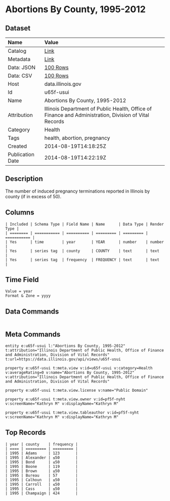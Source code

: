 # Abortions By County, 1995-2012

## Dataset

| Name | Value |
| :--- | :---- |
| Catalog | [Link](https://catalog.data.gov/dataset/abortions-by-county-1995-2012-fd5ac) |
| Metadata | [Link](https://data.illinois.gov/api/views/u65f-usui) |
| Data: JSON | [100 Rows](https://data.illinois.gov/api/views/u65f-usui/rows.json?max_rows=100) |
| Data: CSV | [100 Rows](https://data.illinois.gov/api/views/u65f-usui/rows.csv?max_rows=100) |
| Host | data.illinois.gov |
| Id | u65f-usui |
| Name | Abortions By County, 1995-2012 |
| Attribution | Illinois Department of Public Health, Office of Finance and Administration, Division of Vital Records |
| Category | Health |
| Tags | health, abortion, pregnancy |
| Created | 2014-08-19T14:18:25Z |
| Publication Date | 2014-08-19T14:22:19Z |

## Description

The number of induced pregnancy terminations reported in Illinois by county (if in excess of 50).

## Columns

```ls
| Included | Schema Type | Field Name | Name      | Data Type | Render Type |
| ======== | =========== | ========== | ========= | ========= | =========== |
| Yes      | time        | year       | YEAR      | number    | number      |
| Yes      | series tag  | county     | COUNTY    | text      | text        |
| Yes      | series tag  | frequency  | FREQUENCY | text      | text        |
```

## Time Field

```ls
Value = year
Format & Zone = yyyy
```

## Data Commands

```ls
```

## Meta Commands

```ls
entity e:u65f-usui l:"Abortions By County, 1995-2012" t:attribution="Illinois Department of Public Health, Office of Finance and Administration, Division of Vital Records" t:url=https://data.illinois.gov/api/views/u65f-usui

property e:u65f-usui t:meta.view v:id=u65f-usui v:category=Health v:averageRating=0 v:name="Abortions By County, 1995-2012" v:attribution="Illinois Department of Public Health, Office of Finance and Administration, Division of Vital Records"

property e:u65f-usui t:meta.view.license v:name="Public Domain"

property e:u65f-usui t:meta.view.owner v:id=pf5f-nyht v:screenName="Kathryn M" v:displayName="Kathryn M"

property e:u65f-usui t:meta.view.tableauthor v:id=pf5f-nyht v:screenName="Kathryn M" v:displayName="Kathryn M"
```

## Top Records

```ls
| year | county    | frequency | 
| ==== | ========= | ========= | 
| 1995 | Adams     | 123       | 
| 1995 | Alexander | ≤50       | 
| 1995 | Bond      | ≤50       | 
| 1995 | Boone     | 119       | 
| 1995 | Brown     | ≤50       | 
| 1995 | Bureau    | 57        | 
| 1995 | Calhoun   | ≤50       | 
| 1995 | Carroll   | ≤50       | 
| 1995 | Cass      | ≤50       | 
| 1995 | Champaign | 424       | 
```